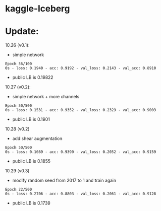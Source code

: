 # kaggle-Iceberg

# Update:
10.26 (v0.1):

- simple network
```
Epoch 56/100
0s - loss: 0.1940 - acc: 0.9192 - val_loss: 0.2143 - val_acc: 0.8910
```
- public LB is 0.19822


10.27 (v0.2):

- simple network + more channels
```
Epoch 50/500
0s - loss: 0.1531 - acc: 0.9352 - val_loss: 0.2329 - val_acc: 0.9003
```
- public LB is 0.1901

10.28 (v0.2)

- add shear augmentation
```
Epoch 50/500
0s - loss: 0.1669 - acc: 0.9390 - val_loss: 0.2052 - val_acc: 0.9159
```
- public LB is 0.1855

10.29 (v0.3)
- modify random seed from 2017 to 1 and train again
```
Epoch 22/500
0s - loss: 0.2706 - acc: 0.8803 - val_loss: 0.2061 - val_acc: 0.9128
```
- public LB is 0.1739
